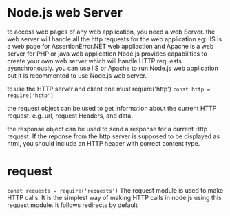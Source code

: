 # Node.js web Server

to access web pages of any web application, you need a web Server. the web server will handle all the http requests for the web application
eg: IIS is a web page for AssertionError.NET web appliaction and Apache is a web server for PHP or java web application
Node.js provides capabilities to create your own web server which will handle HTTP requests aysnchronously. you can use IIS or Apache to run Node.js web application but it is recommented to use Node.js web server.

to use the HTTP server and client one must require('http')
`const http = require('http')`

the request object can be used to get information about the current HTTP request.
e.g. url, request Headers, and data.

the response object can be used to send a response for a current Http request. If the reponse from the http server is supposed to be displayed as html, you should include an HTTP header with correct content type.

# request
`const requests = require('requests')`
The request module is used to make HTTP calls. It is the simplest way of making HTTP calls in node.js using this request module. It follows redirects by default